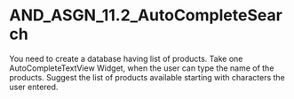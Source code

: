 # AND_ASGN_11.2_AutoCompleteSearch


You need to create a database having list of products.
Take one AutoCompleteTextView Widget, when the user can type the name of the products. 
Suggest the list of products available starting with characters the user entered.
